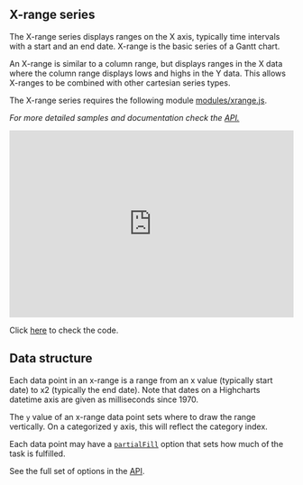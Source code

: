 X-range series
-------------

The X-range series displays ranges on the X axis, typically time intervals with a start and an end date. X-range is the basic series of a Gantt chart.

An X-range is similar to a column range, but displays ranges in the X data where the column range displays lows and highs in the Y data. This allows X-ranges to be combined with other cartesian series types.

The X-range series requires the following module [modules/xrange.js](https://code.highcharts.com/modules/xrange.js).

_For more detailed samples and documentation check the [API.](http://api.highcharts.com/highcharts/plotOptions.xrange)_

<iframe width="320" height="240" style="width: 100%; height: 332px; border: none;" src=https://www.highcharts.com/samples/view.php?path=highcharts/demo/x-range></iframe>

Click [here](http://jsfiddle.net/gh/get/library/pure/highcharts/highcharts/tree/master/samples/highcharts/css/x-range/) to check the code.

Data structure
--------------

Each data point in an x-range is a range from an x value (typically start date) to x2 (typically the end date). Note that dates on a Highcharts datetime axis are given as milliseconds since 1970.

The `y` value of an x-range data point sets where to draw the range vertically. On a categorized y axis, this will reflect the category index.

Each data point may have a [`partialFill`](http://api.highcharts.com/highcharts/series.xrange.data.partialFill) option that sets how much of the task is fulfilled.

See the full set of options in the [API](http://api.highcharts.com/highcharts/plotOptions.xrange).
